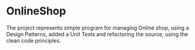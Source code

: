 # OnlineShop

Тhe project represents simple program for managing Online shop, using a Design Patterns, added a Unit Tests and refactoring the source, using the clean code principles.

